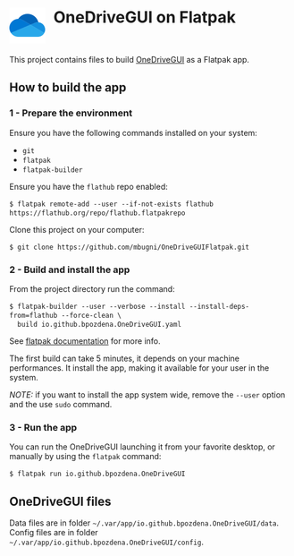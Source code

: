 <div>
<img align="left" width="64" height="64" style="margin: 0px 15px 0px 0px;" src="OneDriveGUI.128x128.png" alt="OneDriveGUI Icon" />

# OneDriveGUI on Flatpak
&nbsp;
</div>

This project contains files to build [OneDriveGUI](https://github.com/bpozdena/OneDriveGUI) as a Flatpak app.

## How to build the app

### 1 - Prepare the environment
Ensure you have the following commands installed on your system:
- `git`
- `flatpak`
- `flatpak-builder`

Ensure you have the `flathub` repo enabled:
```shell
$ flatpak remote-add --user --if-not-exists flathub https://flathub.org/repo/flathub.flatpakrepo
```

Clone this project on your computer:
```shell
$ git clone https://github.com/mbugni/OneDriveGUIFlatpak.git
```

### 2 - Build and install the app
From the project directory run the command:
```shell
$ flatpak-builder --user --verbose --install --install-deps-from=flathub --force-clean \
  build io.github.bpozdena.OneDriveGUI.yaml
```

See [flatpak documentation](https://docs.flatpak.org/) for more info.

The first build can take 5 minutes, it depends on your machine performances. It install the app, making it available for your user in the system.

*NOTE:* if you want to install the app system wide, remove the `--user` option and the use `sudo` command.

### 3 - Run the app
You can run the OneDriveGUI launching it from your favorite desktop, or manually by using the `flatpak` command:
```shell
$ flatpak run io.github.bpozdena.OneDriveGUI
```

## OneDriveGUI files
Data files are in folder `~/.var/app/io.github.bpozdena.OneDriveGUI/data`.
Config files are in folder `~/.var/app/io.github.bpozdena.OneDriveGUI/config`.
